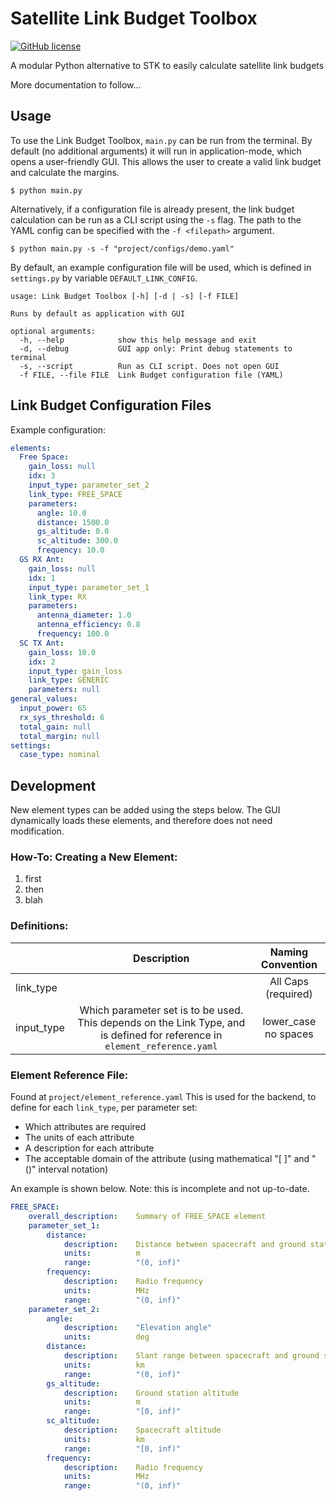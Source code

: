# Satellite Link Budget Toolbox

[![GitHub license](https://img.shields.io/github/license/LMaiorano/Link-Budget-Toolbox)](https://github.com/LMaiorano/Link-Budget-Toolbox/blob/master/LICENSE)
<!-- [![Python Toolbox](https://github.com/LMaiorano/Link-Budget-Toolbox/actions/workflows/python-app.yml/badge.svg)](https://github.com/LMaiorano/Link-Budget-Toolbox/actions/workflows/python-app.yml) --->

A modular Python alternative to STK to easily calculate satellite link budgets

More documentation to follow...


## Usage
To use the Link Budget Toolbox, `main.py` can be run from the terminal. By default (no additional arguments) it will run in application-mode, which opens a 
user-friendly GUI. This allows the user to create a valid link budget and calculate
the margins.

`
$ python main.py
`

Alternatively, if a configuration file is already present, the link budget calculation
can be run as a CLI script using the `-s` flag. The path to the YAML config can be specified with the `-f <filepath>` argument. 

`
$ python main.py -s -f "project/configs/demo.yaml"
`


By default, an example configuration file will be used, which is defined in `settings.py` by variable `DEFAULT_LINK_CONFIG`.

```
usage: Link Budget Toolbox [-h] [-d | -s] [-f FILE]

Runs by default as application with GUI

optional arguments:
  -h, --help            show this help message and exit
  -d, --debug           GUI app only: Print debug statements to terminal
  -s, --script          Run as CLI script. Does not open GUI
  -f FILE, --file FILE  Link Budget configuration file (YAML)

```


## Link Budget Configuration Files

Example configuration:
```yaml
elements:
  Free Space:
    gain_loss: null
    idx: 3
    input_type: parameter_set_2
    link_type: FREE_SPACE
    parameters:
      angle: 10.0
      distance: 1500.0
      gs_altitude: 0.0
      sc_altitude: 300.0
      frequency: 10.0
  GS RX Ant:
    gain_loss: null
    idx: 1
    input_type: parameter_set_1
    link_type: RX
    parameters:
      antenna_diameter: 1.0
      antenna_efficiency: 0.8
      frequency: 100.0
  SC TX Ant:
    gain_loss: 10.0
    idx: 2
    input_type: gain_loss
    link_type: GENERIC
    parameters: null
general_values:
  input_power: 65
  rx_sys_threshold: 6
  total_gain: null
  total_margin: null
settings:
  case_type: nominal

```

## Development

New element types can be added using the steps below. The GUI dynamically loads these elements, and therefore does not need modification.

### How-To: Creating a New Element:
1. first
2. then
3. blah

### Definitions:
|            	|                                                        Description                                                         	|   Naming Convention  	|
|------------	|:--------------------------------------------------------------------------------------------------------------------------:	|:--------------------:	|
| link_type  	|                                                                                                                            	| All Caps (required)  	|
| input_type 	| Which parameter set is to be used. This depends on the Link Type, and is defined for reference in `element_reference.yaml` 	| lower_case no spaces 	|


### Element Reference File:
Found at `project/element_reference.yaml`
This is used for the backend, to define for each `link_type`, per parameter set:
 - Which attributes are required
 - The units of each attribute
 - A description for each attribute
 - The acceptable domain of the attribute (using mathematical "[ ]" and "()" interval notation)
 

An example is shown below. Note: this is incomplete and not up-to-date.
```yaml
FREE_SPACE:
    overall_description:    Summary of FREE_SPACE element
    parameter_set_1:
        distance:
            description:    Distance between spacecraft and ground station
            units:          m
            range:          "(0, inf)"
        frequency:
            description:    Radio frequency
            units:          MHz
            range:          "(0, inf)"
    parameter_set_2:
        angle:
            description:    "Elevation angle"
            units:          deg
        distance:
            description:    Slant range between spacecraft and ground station
            units:          km
            range:          "(0, inf)"
        gs_altitude:
            description:    Ground station altitude
            units:          m
            range:          "[0, inf)"
        sc_altitude:
            description:    Spacecraft altitude
            units:          km
            range:          "[0, inf)"
        frequency:
            description:    Radio frequency
            units:          MHz
            range:          "(0, inf)"
```